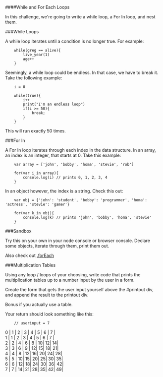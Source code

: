 ####While and For Each Loops

In this challenge, we're going to write a while loop, a For In loop, and nest them.

###While Loops

A while loop iterates until a condition is no longer true. For example:

		while(greg == alive){
			live_year(1)
			age++
		}

Seemingly, a while loop could be endless. In that case, we have to break it. Take the following example:
		
		i = 0

		while(true){
			i++
			print("I'm an endless loop")
			if(i >= 50){
				break;
			}
		}

This will run exactly 50 times.

###For In

A For In loop iterates through each index in the data structure. In an array, an index is an integer, that starts at 0. Take this example:

		var array = ['john', 'bobby', 'homa', 'stevie', 'rob']

		for(var i in array){
			console.log(i) // prints 0, 1, 2, 3, 4
		}

In an object however, the index is a string. Check this out:

		var obj = {'john': 'student', 'bobby': 'programmer', 'homa': 'actress', 'stevie': 'gamer'}

		for(var k in obj){
			console.log(k) // prints 'john', 'bobby', 'homa', 'stevie'
		}

###Sandbox

Try this on your own in your node console or browser console. Declare some objects, iterate through them, print them out.

Also check out [.forEach](https://developer.mozilla.org/en-US/docs/Web/JavaScript/Reference/Global_Objects/Array/forEach)

###Multiplication Tables

Using any loop / loops of your choosing, write code that prints the multiplication tables up to a number input by the user in a form.

Create the form that gets the user input yourself above the #printout div, and append the result to the printout div.

Bonus if you actually use a table.

Your return should look something like this:

		// userinput = 7

0 | 1 | 2 | 3 | 4 | 5 | 6 | 7 |  
1 | 1 | 2 | 3 | 4 | 5 | 6 | 7 |  
2 | 2 | 4 | 6 | 8 | 10| 12| 14|  
3 | 3 | 6 | 9 | 12| 15| 18| 21|  
4 | 4 | 8 | 12| 16| 20| 24| 28|  
5 | 5 | 10| 15| 20| 25| 30| 35|  
6 | 6 | 12| 18| 24| 30| 36| 42|  
7 | 7 | 14| 21| 28| 35| 42| 49|   

